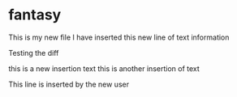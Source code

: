 fantasy
=======
This is my new file
I have inserted this new line of text information

Testing the diff

this is a new insertion text
this is another insertion of text

This line is inserted by the new user